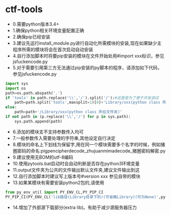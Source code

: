 ﻿# ctf-tools  
* 0.需要python版本3.4+  
* 1.确保python相关环境变量配置正确  
* 2.确保pip已经安装  
* 3.建议先运行install_module.py进行自动化所需模块的安装,现在如果缺少主程序所需的模块将会在首次启动自动安装  
* 4.自行添加脚本时将要pip安装的模块在文件开始处用#import xxx标识，参见jsfuckencode.py  
* 5.对于需要引用第三方无法通过pip安装的py脚本的程序，请添加如下代码，参见jsfuckencode.py  
```python
import sys
import os
path=os.path.abspath('.')
if 'tools' in path.replace('\\','/').split('/'):#这里是为了便于开发调试
    path=path.split('tools',maxsplit=1)[0]+'Library/xxx(python class 所在文件夹)'
else:
    path=path+'/Library/xxx(python class 所在文件夹)'
if not path in (p.replace('\\','/') for p in sys.path):
    sys.path.append(path)
```
* 6.添加的模块支不支持参数传入均可
* 7.一般参数传入需要处理的字符串,其他设定自行决定
* 8.模块的命名上下划线为保留字,用在同一个模块需要多个名字的时候，例如猪圈密码的命名:pigpencipherdecode_zhujuanmimadecode_猪圈密码解密.py
* 9.建议使用无BOM的utf-8编码
* 10.使用pytools.bat启动时会自动判断是否存在python3环境变量
* 11.output文件夹为公共的文件输出默认文件夹,建议文件输出到这
* 12.自行添加脚本时建议写上版本号#version xxx 参见自带的模块
* 13.如果某模块有需要安装python2包的,请使用
```python
from py_env_util import PY_ENV_CL,PY_PIP_CI
PY_PIP_CI(PY_ENV_CL('lib路径(Library目录下的)(可省略Library)(可为None)',python版本(2/3/'auto').get_pyenv()).ensure('需要的模块名')
```
* 14.增加了外部源下载部分(extra lib)。有助于减少源服务器压力
